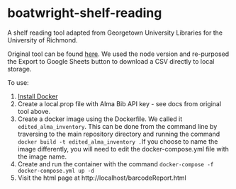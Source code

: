 # boatwright-shelf-reading
A shelf reading tool adapted from Georgetown University Libraries for the University of Richmond.

Original tool can be found [here](https://github.com/Georgetown-University-Libraries/AlmaInventory). We used the node version and re-purposed the Export to Google Sheets button to download a CSV directly to local storage.

To use:

1. [Install Docker](https://www.docker.com/products/docker-desktop)
2. Create a local.prop file with Alma Bib API key - see docs from original tool above.
3. Create a docker image using the Dockerfile. We called it `edited_alma_inventory`. This can be done from the command line by traversing to the main repository directory and running the command `docker build -t edited_alma_inventory .`If you choose to name the image differently, you will need to edit the docker-compose.yml file with the image name. 
4.  Create and run the container with the command `docker-compose -f docker-compose.yml up -d`
5. Visit the html page at http://localhost/barcodeReport.html
